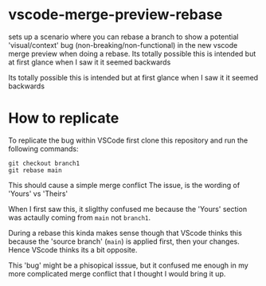 # vscode-merge-preview-rebase
sets up a scenario where you can rebase a branch to show a potential 'visual/context' bug (non-breaking/non-functional) in the new vscode merge preview when doing a rebase.  Its totally possible this is intended but at first glance when I saw it it seemed backwards

Its totally possible this is intended but at first glance when I saw it it seemed backwards

# How to replicate
To replicate the bug within VSCode first clone this repository and run the following commands:
```
git checkout branch1
git rebase main
```

This should cause a simple merge conflict
The issue, is the wording of 'Yours' vs 'Theirs'

When I first saw this, it sliglthy confused me because the 'Yours' section was actaully coming from `main` not `branch1`. 

During a rebase this kinda makes sense though that VScode thinks this because the 'source branch' (`main`) is applied first, then your changes.  Hence VScode thinks its a bit opposite.

This 'bug' might be a phisopical isssue, but it confused me enough in my more complicated merge conflict that I thought I would bring it up.